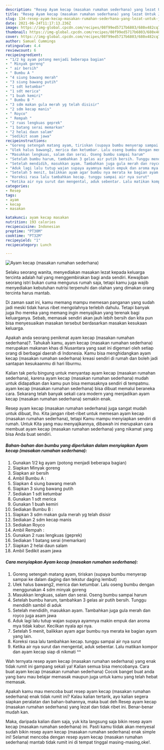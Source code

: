 ```yaml
---
description: "Resep Ayam kecap (masakan rumahan sederhana) yang lezat Untuk Jualan"
title: "Resep Ayam kecap (masakan rumahan sederhana) yang lezat Untuk Jualan"
slug: 134-resep-ayam-kecap-masakan-rumahan-sederhana-yang-lezat-untuk-jualan
date: 2021-06-24T11:17:13.236Z
image: https://img-global.cpcdn.com/recipes/08f99ed5717b6803/680x482cq70/ayam-kecap-masakan-rumahan-sederhana-foto-resep-utama.jpg
thumbnail: https://img-global.cpcdn.com/recipes/08f99ed5717b6803/680x482cq70/ayam-kecap-masakan-rumahan-sederhana-foto-resep-utama.jpg
cover: https://img-global.cpcdn.com/recipes/08f99ed5717b6803/680x482cq70/ayam-kecap-masakan-rumahan-sederhana-foto-resep-utama.jpg
author: Samuel Cummings
ratingvalue: 4.4
reviewcount: 6
recipeingredient:
- "1/2 kg ayam potong menjadi beberapa bagian"
- " Minyak goreng"
- " air bersih"
- " Bumbu A "
- "4 siung bawang merah"
- "3 siung bawang putih"
- "1 sdt ketumbar"
- "1 sdt merica"
- "1 buah kemiri"
- " Bumbu B "
- "3 sdm makan gula merah yg telah disisir"
- "2 sdm kecap manis"
- " Royco"
- " Rempah "
- "2 ruas lengkuas geprek"
- "1 batang serai memarkan"
- "2 helai daun salam"
- "Sedikit asam jawa"
recipeinstructions:
- "Goreng setengah matang ayam, tiriskan (supaya bumbu menyerap sampai ke dalam daging dan tekstur daging lembut)"
- "Ulek halus bawang2, merica dan ketumbar. Lalu oseng bumbu dengan menggunakan 4 sdm minyak goreng"
- "Masukkan lengkuas, salam dan serai. Oseng bumbu sampai harum"
- "Setelah bumbu harum, tambahkan 3 gelas air putih bersih. Tunggu mendidih sambil di aduk"
- "Setelah mendidih, masukkan ayam. Tambahkan juga gula merah dan royco juga asam jawa"
- "Aduk lagi lalu tutup wajan supaya ayamnya makin empuk dan aroma mya tidak kabur. Kecilkan nyala api nya."
- "Setelah 5 menit, balikkan ayam agar bumbu nya merata ke bagian ayam yang lain."
- "Koreksi rasa lalu tambahkan kecap. tunggu sampai air nya surut"
- "Ketika air nya surut dan mengental, aduk sebentar. Lalu matikan kompor dan ayam kecap siap di nikmati ^^"
categories:
- Resep
tags:
- ayam
- kecap
- masakan

katakunci: ayam kecap masakan 
nutrition: 193 calories
recipecuisine: Indonesian
preptime: "PT30M"
cooktime: "PT32M"
recipeyield: "1"
recipecategory: Lunch

---
```



![Ayam kecap (masakan rumahan sederhana)](https://img-global.cpcdn.com/recipes/08f99ed5717b6803/680x482cq70/ayam-kecap-masakan-rumahan-sederhana-foto-resep-utama.jpg)

Selaku seorang wanita, menyediakan masakan lezat kepada keluarga tercinta adalah hal yang menggembirakan bagi anda sendiri. Kewajiban seorang istri bukan cuma mengurus rumah saja, tetapi kamu juga wajib menyediakan kebutuhan nutrisi terpenuhi dan olahan yang dimakan orang tercinta harus mantab.

Di zaman  saat ini, kamu memang mampu memesan panganan yang sudah jadi meski tidak harus ribet mengolahnya terlebih dahulu. Tetapi banyak juga lho mereka yang memang ingin menyajikan yang terenak bagi keluarganya. Sebab, memasak sendiri akan jauh lebih bersih dan kita pun bisa menyesuaikan masakan tersebut berdasarkan masakan kesukaan keluarga. 



Apakah anda seorang penikmat ayam kecap (masakan rumahan sederhana)?. Tahukah kamu, ayam kecap (masakan rumahan sederhana) merupakan makanan khas di Nusantara yang saat ini digemari oleh setiap orang di berbagai daerah di Indonesia. Kamu bisa menghidangkan ayam kecap (masakan rumahan sederhana) kreasi sendiri di rumah dan boleh jadi santapan kesukaanmu di hari liburmu.

Kalian tak perlu bingung untuk menyantap ayam kecap (masakan rumahan sederhana), karena ayam kecap (masakan rumahan sederhana) mudah untuk didapatkan dan kamu pun bisa memasaknya sendiri di tempatmu. ayam kecap (masakan rumahan sederhana) bisa dibuat memalui beraneka cara. Sekarang telah banyak sekali cara modern yang menjadikan ayam kecap (masakan rumahan sederhana) semakin enak.

Resep ayam kecap (masakan rumahan sederhana) juga sangat mudah untuk dibuat, lho. Kita jangan ribet-ribet untuk memesan ayam kecap (masakan rumahan sederhana), tetapi Kamu mampu menyiapkan sendiri di rumah. Untuk Kita yang mau menyajikannya, dibawah ini merupakan cara membuat ayam kecap (masakan rumahan sederhana) yang nikamat yang bisa Anda buat sendiri.

<!--inarticleads1-->

##### Bahan-bahan dan bumbu yang diperlukan dalam menyiapkan Ayam kecap (masakan rumahan sederhana):

1. Gunakan 1/2 kg ayam (potong menjadi beberapa bagian)
1. Siapkan  Minyak goreng
1. Siapkan  air bersih
1. Ambil  Bumbu A :
1. Siapkan 4 siung bawang merah
1. Siapkan 3 siung bawang putih
1. Sediakan 1 sdt ketumbar
1. Gunakan 1 sdt merica
1. Gunakan 1 buah kemiri
1. Sediakan  Bumbu B :
1. Siapkan 3 sdm makan gula merah yg telah disisir
1. Sediakan 2 sdm kecap manis
1. Sediakan  Royco
1. Ambil  Rempah :
1. Gunakan 2 ruas lengkuas (geprek)
1. Sediakan 1 batang serai (memarkan)
1. Siapkan 2 helai daun salam
1. Ambil Sedikit asam jawa




<!--inarticleads2-->

##### Cara menyiapkan Ayam kecap (masakan rumahan sederhana):

1. Goreng setengah matang ayam, tiriskan (supaya bumbu menyerap sampai ke dalam daging dan tekstur daging lembut)
1. Ulek halus bawang2, merica dan ketumbar. Lalu oseng bumbu dengan menggunakan 4 sdm minyak goreng
1. Masukkan lengkuas, salam dan serai. Oseng bumbu sampai harum
1. Setelah bumbu harum, tambahkan 3 gelas air putih bersih. Tunggu mendidih sambil di aduk
1. Setelah mendidih, masukkan ayam. Tambahkan juga gula merah dan royco juga asam jawa
1. Aduk lagi lalu tutup wajan supaya ayamnya makin empuk dan aroma mya tidak kabur. Kecilkan nyala api nya.
1. Setelah 5 menit, balikkan ayam agar bumbu nya merata ke bagian ayam yang lain.
1. Koreksi rasa lalu tambahkan kecap. tunggu sampai air nya surut
1. Ketika air nya surut dan mengental, aduk sebentar. Lalu matikan kompor dan ayam kecap siap di nikmati ^^




Wah ternyata resep ayam kecap (masakan rumahan sederhana) yang enak tidak rumit ini gampang sekali ya! Kalian semua bisa mencobanya. Cara buat ayam kecap (masakan rumahan sederhana) Cocok banget buat anda yang baru mau belajar memasak maupun juga untuk kamu yang telah hebat memasak.

Apakah kamu mau mencoba buat resep ayam kecap (masakan rumahan sederhana) enak tidak rumit ini? Kalau kalian tertarik, ayo kalian segera siapkan peralatan dan bahan-bahannya, maka buat deh Resep ayam kecap (masakan rumahan sederhana) yang lezat dan tidak ribet ini. Benar-benar mudah kan. 

Maka, daripada kalian diam saja, yuk kita langsung saja bikin resep ayam kecap (masakan rumahan sederhana) ini. Pasti kamu tiidak akan menyesal sudah bikin resep ayam kecap (masakan rumahan sederhana) enak simple ini! Selamat mencoba dengan resep ayam kecap (masakan rumahan sederhana) mantab tidak rumit ini di tempat tinggal masing-masing,oke!.

